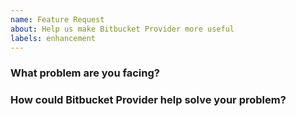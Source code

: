 ```yaml
---
name: Feature Request
about: Help us make Bitbucket Provider more useful
labels: enhancement
---
```

<!--
Thank you for helping to improve Bitbucket Provider!

Please be sure to search for open issues before raising a new one. We use issues
for bug reports and feature requests. Please find us at https://slack.crossplane.io
for questions, support, and discussion.
-->

### What problem are you facing?
<!--
Please tell us a little about your use case - it's okay if it's hypothetical!
Leading with this context helps frame the feature request so we can ensure we
implement it sensibly.
--->

### How could Bitbucket Provider help solve your problem?
<!--
Let us know how you think Bitbucket Provider could help with your use case.
-->
